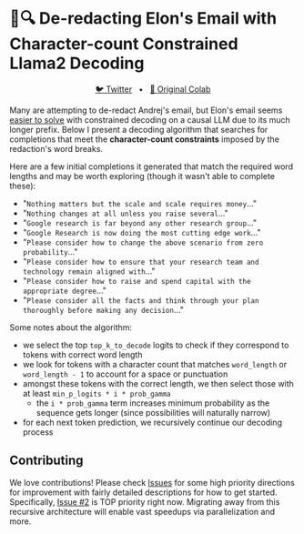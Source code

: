 # 🦙🔍 De-redacting Elon's Email with Character-count Constrained Llama2 Decoding

<p align="center">
<a href="https://twitter.com/khoomeik/status/1765373683449893123">🐦 Twitter</a>
<span>&nbsp;&nbsp;•&nbsp;&nbsp;</span>
<a href="https://colab.research.google.com/drive/16xD6xqnyht-vMGLOeyeePfarSYHsXWeo">🔗 Original Colab</a>
</p>

Many are attempting to de-redact Andrej's email, but Elon's email seems [easier to solve](https://twitter.com/khoomeik/status/1765320782777917635) with constrained decoding on a causal LLM due to its much longer prefix.  Below I present a decoding algorithm that searches for completions that meet the **character-count constraints** imposed by the redaction's word breaks.

Here are a few initial completions it generated that match the required word lengths and may be worth exploring (though it wasn't able to complete these):
- "`Nothing matters but the scale and scale requires money`..."
- "`Nothing changes at all unless you raise several`..."
- "`Google research is far beyond any other research group`..."
- "`Google Research is now doing the most cutting edge work`..."
- "`Please consider how to change the above scenario from zero probability`..."
- "`Please consider how to ensure that your research team and technology remain aligned with`..."
- "`Please consider how to raise and spend capital with the appropriate degree`..."
- "`Please consider all the facts and think through your plan thoroughly before making any decision`..."

Some notes about the algorithm:
- we select the top `top_k_to_decode` logits to check if they correspond to tokens with correct word length
- we look for tokens with a character count that matches `word_length` or `word_length - 1` to account for a space or punctuation
- amongst these tokens with the correct length, we then select those with at least `min_p_logits * i * prob_gamma`
  - the `i * prob_gamma` term increases minimum probability as the sequence gets longer (since possibilities will naturally narrow)
- for each next token prediction, we recursively continue our decoding process

## Contributing
We love contributions! Please check [Issues](https://github.com/KhoomeiK/deredact/issues) for some high priority directions for improvement with fairly detailed descriptions for how to get started.
Specifically, [Issue #2](https://github.com/KhoomeiK/deredact/issues/2) is TOP priority right now. Migrating away from this recursive architecture will enable vast speedups via parallelization and more.
